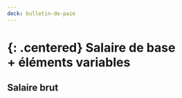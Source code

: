 ```yaml
---
deck: bulletin-de-paie
---
```

{: .centered}
Salaire de base  
\+ éléments variables  
=  

## Salaire brut
